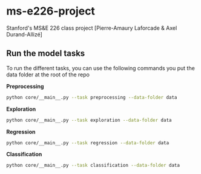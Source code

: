 # ms-e226-project
Stanford's MS&amp;E 226 class project [Pierre-Amaury Laforcade &amp; Axel Durand-Allizé]

## Run the model tasks

To run the different tasks, you can use the following commands you put the data folder at the root of the repo

**Preprocessing**
```bash
python core/__main__.py --task preprocessing --data-folder data
```

**Exploration**
```bash
python core/__main__.py --task exploration --data-folder data
```

**Regression**
```bash
python core/__main__.py --task regression --data-folder data
```

**Classification**
```bash
python core/__main__.py --task classification --data-folder data
```